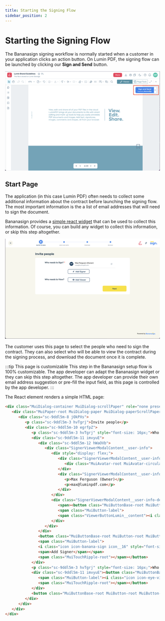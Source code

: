```yaml
---
title: Starting the Signing Flow
sidebar_position: 2
---
```


# Starting the Signing Flow

The Bananasign signing workflow is normally started when a customer in your application clicks an action button. On Lumin PDF, the signing flow can be launched by clicking our **Sign and Send** button.

![image](img/start-button.png)

## Start Page

The application (in this case Lumin PDF) often needs to collect some additional information about the contract before launching the signing flow. The most important information is the a list of email addresses that will need to sign the document. 


Bananasign provides a [simple react widget](https://github.com/) that can be used to collect this information. Of course, you can build any widget to collect this information, or skip this step altogether.

![image](img/start-page.png)

The customer uses this page to select the people who need to sign the contract. They can also select who will be able to view the contract during the signing process, and download the document once it is complete.

:::tip This page is customizable
This step in the Bananasign setup flow is 100% customizable. The app developer can adapt the Bananasign widget or they can skip this step altogether. The app developer can provide their own email address suggestion or pre-fill the input field, as this page is controlled by the app developer.
:::


The React element renders a simple HTML page:

```html
<div class="MuiDialog-container MuiDialog-scrollPaper" role="none presentation" tabindex="-1" style="opacity: 1; transition: opacity 225ms cubic-bezier(0.4, 0, 0.2, 1) 0ms;">
   <div class="MuiPaper-root MuiDialog-paper MuiDialog-paperScrollPaper MuiDialog-paperWidthFalse MuiDialog-paperFullScreen MuiPaper-elevation24 MuiPaper-rounded" role="dialog">
      <div class="sc-9ddl5m-8 jOkPXs">
         <p class="sc-9ddl5m-3 hvTgrj">Invite people</p>
         <div class="sc-9ddl5m-10 egrfpZ">
            <p class="sc-9ddl5m-3 hvTgrj" style="font-size: 16px;">Who needs to Sign?<span style="color: red;"> *</span></p>
            <div class="sc-9ddl5m-11 imvyuE">
               <div class="sc-9ddl5m-12 hWaOVb">
                  <div class="SignerViewerModalContent__user-info">
                     <div style="display: flex;">
                        <div class="SignerViewerModalContent__user-info-avatar MaterialAvatar MaterialAvatar__border MaterialAvatar__border--circle">
                           <div class="MuiAvatar-root MuiAvatar-circular MaterialAvatar__container  MuiAvatar-colorDefault" style="background-color: var(--color-success-50); width: 32px; height: 32px; font-size: 14px;">MF</div>
                        </div>
                        <div class="SignerViewerModalContent__user-info-text">
                           <p>Max Ferguson (Owner)</p>
                           <p>max@luminpdf.com</p>
                        </div>
                     </div>
                     <div class="SignerViewerModalContent__user-info-delete-button-wrapper">
                        <span><button class="MuiButtonBase-root MuiButton-root MuiButton-text ViewerButtonMaterial ViewerButtonLumin square ViewerActionButton   inactive icon" tabindex="0" type="button" href="" data-element="" aria-label="none" id="">
                        <span class="MuiButton-label">
                        <span class="ViewerButtonLumin__content"><i class="icon icon-repeat  icon__20" style="font-size: 20px;"></i></span></span><span class="MuiTouchRipple-root"></span></button></span>
                     </div>
                  </div>
               </div>
               <button class="MuiButtonBase-root MuiButton-root MuiButton-text sc-9ddl5m-14 gLOlwJ" tabindex="0" type="button">
               <span class="MuiButton-label">
               <i class="icon icon-banana-sign icon__16" style="font-size: 16px;"></i>
               <span>Add Signer</span></span>
               <span class="MuiTouchRipple-root"></span></button>
            </div>
            <p class="sc-9ddl5m-3 hvTgrj" style="font-size: 16px;">Who needs to View?</p>
            <div class="sc-9ddl5m-11 imvyuE"><button class="MuiButtonBase-root MuiButton-root MuiButton-text sc-9ddl5m-14 gLOlwJ" tabindex="0" type="button">
               <span class="MuiButton-label"><i class="icon icon-eye-view icon__16" style="font-size: 16px;"></i><span>Add Viewer</span></span>
               <span class="MuiTouchRipple-root"></span></button>
            </div>
            <button class="MuiButtonBase-root MuiButton-root MuiButton-text sc-9ddl5m-15 kRSEBo" tabindex="0" type="button" data-lumin-btn-name="nextToAddDueDate" data-lumin-btn-purpose="Next to add due date step of Bananasign"><span class="MuiButton-label">Next</span><span class="MuiTouchRipple-root"></span></button>
         </div>
      </div>
   </div>
</div>
```